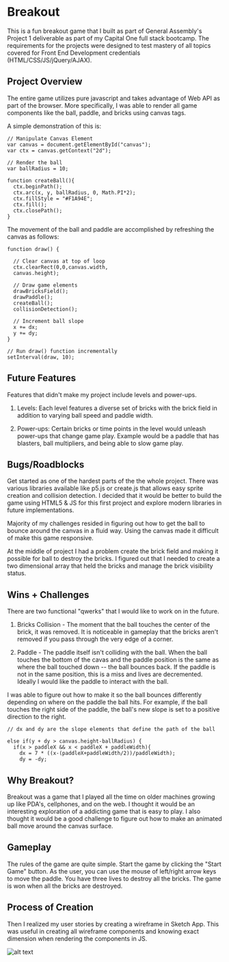 # Breakout
This is a fun breakout game that I built as part of General Assembly's Project 1 deliverable as part of my Capital One full stack bootcamp. The requirements for the projects were designed to test mastery of all topics covered for Front End Development credentials (HTML/CSS/JS/jQuery/AJAX).

## Project Overview

The entire game utilizes pure javascript and takes advantage of Web API as part of the browser. More specifically, I was able to render all game components like the ball, paddle, and bricks using canvas tags.

A simple demonstration of this is:

```
// Manipulate Canvas Element
var canvas = document.getElementById("canvas");
var ctx = canvas.getContext("2d");

// Render the ball
var ballRadius = 10;

function createBall(){
  ctx.beginPath();
  ctx.arc(x, y, ballRadius, 0, Math.PI*2);
  ctx.fillStyle = "#F1A94E";
  ctx.fill();
  ctx.closePath();
}
```

The movement of the ball and paddle are accomplished by refreshing the canvas as follows:

```
function draw() {

  // Clear canvas at top of loop
  ctx.clearRect(0,0,canvas.width,
  canvas.height);

  // Draw game elements
  drawBricksField();
  drawPaddle();
  createBall();
  collisionDetection();

  // Increment ball slope
  x += dx;
  y += dy;
}

// Run draw() function incrementally
setInterval(draw, 10);

```
## Future Features

Features that didn't make my project include levels and power-ups.

1) Levels: Each level features a diverse set of bricks with the brick field in addition to varying ball speed and paddle width.

2) Power-ups: Certain bricks or time points in the level would unleash power-ups that change game play. Example would be a paddle that has blasters, ball multipliers, and being able to slow game play.

## Bugs/Roadblocks

Get started as one of the hardest parts of the the whole project. There was various libraries available like p5.js or create.js that allows easy sprite creation and collision detection. I decided that it would be better to build the game using HTML5 & JS for this first project and explore modern libraries in future implementations.

Majority of my challenges resided in figuring out how to get the ball to bounce around the canvas in a fluid way. Using the canvas made it difficult of make this game responsive.

At the middle of project I had a problem create the brick field and making it possible for ball to destroy the bricks. I figured out that I needed to create a two dimensional array that held the bricks and manage the brick visibility status.

## Wins + Challenges

There are two functional "qwerks" that I would like to work on in the future.

1) Bricks Collision - The moment that the ball touches the center of the brick, it was removed. It is noticeable in gameplay that the bricks aren't removed if you pass through the very edge of a corner.

2) Paddle - The paddle itself isn't colliding with the ball. When the ball touches the bottom of the cavas and the paddle position is the same as where the ball touched down -- the ball bounces back. If the paddle is not in the same position, this is a miss and lives are decremented. Ideally I would like the paddle to interact with the ball.

I was able to figure out how to make it so the ball bounces differently depending on where on the paddle the ball hits. For example, if the ball touches the right side of the paddle, the ball's new slope is set to a positive direction to the right.

```
// dx and dy are the slope elements that define the path of the ball

else if(y + dy > canvas.height-ballRadius) {
  if(x > paddleX && x < paddleX + paddleWidth){
    dx = 7 * ((x-(paddleX+paddleWidth/2))/paddleWidth);
    dy = -dy;

```

## Why Breakout?

Breakout was a game that I played all the time on older machines growing up like PDA's, cellphones, and on the web. I thought it would be an interesting exploration of a addicting game that is easy to play. I also thought it would be a good challenge to figure out how to make an animated ball move around the canvas surface.

## Gameplay

The rules of the game are quite simple. Start the game by clicking the "Start Game" button. As the user, you can use the mouse of left/right arrow keys to move the paddle. You have three lives to destroy all the bricks. The game is won when all the bricks are destroyed.

## Process of Creation

Then I realized my user stories by creating a wireframe in Sketch App. This was useful in creating all wireframe components and knowing exact dimension when rendering the components in JS.

![alt text](https://github.com/shaunakturaga/breakout-game/blob/master/sketch_screen_capture.gif)
